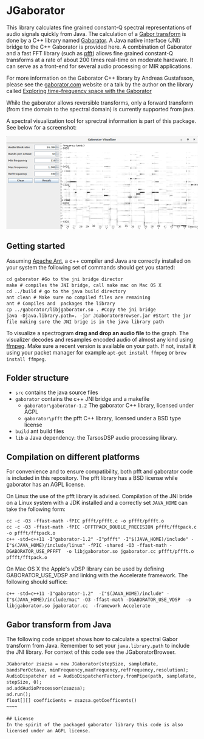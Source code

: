 # JGaborator 

This library calculates fine grained constant-Q spectral representations of audio signals quickly from Java. The calculation of a [Gabor transform](https://en.wikipedia.org/wiki/Gabor_transform) is done by a C++ library named [Gaborator](http://gaborator.com). A Java native interface (JNI) bridge to the C++ Gaborator is provided here. A combination of Gaborator and a fast FFT library (such as [pfft](https://bitbucket.org/jpommier/pffft)) allows fine grained constant-Q transforms at a rate of about 200 times real-time on moderate hardware.  It can serve as a front-end for several audio processing or MIR applications.

For more information on the Gaborator C++ library by  Andreas Gustafsson, please see the [gaborator.com](http://gaborator.com) website or a talk by the author on the library called [Exploring time-frequency space with the Gaborator](https://www.youtube.com/watch?v=ONJVJBmFiuE)

While the gaborator allows reversible transforms, only a forward transform (from time domain to the spectral domain) is currently supported from java.

A spectral visualization tool for sprectral information is part of this package. See below for a screenshot: 

![JGaborator](build/jgaborator.png "A screenshot of JGaborator in action.")

## Getting started

Assuming [Apache Ant](https://ant.apache.org/), a c++ compiler and Java are correctly installed on your system the following set of commands should get you started:

~~~~~~~~
cd gaborator #Go to the jni bridge director
make # compiles the JNI bridge, call make mac on Mac OS X
cd ../build # go to the java build directory
ant clean # Make sure no compiled files are remaining
ant # Compiles and  packages the library
cp ../gaborator/libjgaborator.so . #Copy the jni bridge
java -Djava.library.path=. -jar JGaboratorBrowser.jar #Start the jar file making sure the JNI brige is in the java library path
~~~~~~~~

To visualize a spectrogram **drag and drop an audio file** to the graph. The visualizer decodes and resamples encoded audio of almost any kind using [ffmpeg](https://www.ffmpeg.org/). Make sure a recent version is available on your path. If not, install it using your packet manager for example `apt-get install ffmpeg` or `brew install ffmpeg`.

## Folder structure

* `src` contains the java source files
* `gaborator` contains the c++ JNI bridge and a makefile
  * `gaborator\gaborator-1.2` The gaborator C++ library, licensed under AGPL
  * `gaborator\pfft` the pfft C++ library, licensed under a BSD type license
* `build` ant build files
* `lib` a Java dependency: the TarsosDSP audio processing library.


## Compilation on different platforms

For convenience and to ensure compatibility, both pfft and gaborator code is included in this repository. The pfft library has a BSD license while gaborator has an AGPL license.  

On Linux the use of the pfft library is advised.  Compilation of the JNI bride on a Linux system with a JDK installed and a correctly set `JAVA_HOME` can take the following form: 

~~~~~~~~
cc -c -O3 -ffast-math -fPIC pffft/pffft.c -o pffft/pffft.o
cc -c -O3 -ffast-math -fPIC -DFFTPACK_DOUBLE_PRECISION pffft/fftpack.c -o pffft/fftpack.o
c++ -std=c++11 -I"gaborator-1.2" -I"pffft" -I"$(JAVA_HOME)/include" -I"$(JAVA_HOME)/include/linux" -fPIC -shared -O3 -ffast-math -DGABORATOR_USE_PFFFT  -o libjgaborator.so jgaborator.cc pffft/pffft.o pffft/fftpack.o	
~~~~~~~~

On Mac OS X the Apple's vDSP library can be used by defining GABORATOR_USE_VDSP and linking with the Accelerate framework. The following should suffice:

~~~~~~~~
c++ -std=c++11 -I"gaborator-1.2"  -I"$(JAVA_HOME)/include" -I"$(JAVA_HOME)/include/mac" -O3 -ffast-math -DGABORATOR_USE_VDSP  -o libjgaborator.so jgaborator.cc  -framework Accelerate
~~~~~~~~

## Gabor transform from Java

The following code snippet shows how to calculate a spectral Gabor transform from Java. Remember to set your `java.library.path` to include the JNI library. For context of this code see the JGaboratorBrowser.

~~~~~
JGaborator zsazsa = new JGaborator(stepSize, sampleRate, bandsPerOctave, minFrequency,maxFrequency,refFrequency,resolution);
AudioDispatcher ad = AudioDispatcherFactory.fromPipe(path, sampleRate, stepSize, 0);
ad.addAudioProcessor(zsazsa);
ad.run();
float[][] coefficients = zsazsa.getCoefficents()
~~~~

## License
In the spirit of the packaged gaborator library this code is also licensed under an AGPL license.
